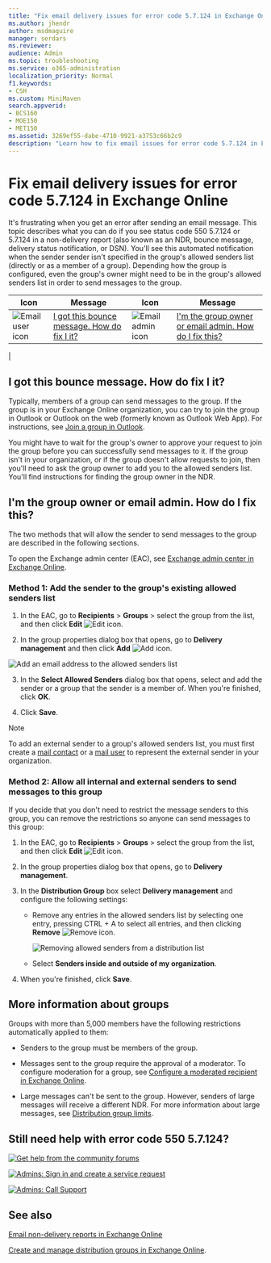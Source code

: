 ```yaml
---
title: "Fix email delivery issues for error code 5.7.124 in Exchange Online"
ms.author: jhendr
author: msdmaguire
manager: serdars
ms.reviewer: 
audience: Admin
ms.topic: troubleshooting
ms.service: o365-administration
localization_priority: Normal
f1.keywords:
- CSH
ms.custom: MiniMaven
search.appverid:
- BCS160
- MOE150
- MET150
ms.assetid: 3269ef55-dabe-4710-9921-a3753c66b2c9
description: "Learn how to fix email issues for error code 5.7.124 in Exchange Online (the sender isn't in the recipient group's allowed senders list)."
---
```


# Fix email delivery issues for error code 5.7.124 in Exchange Online

It's frustrating when you get an error after sending an email message. This topic describes what you can do if you see status code 550 5.7.124 or 5.7.124 in a non-delivery report (also known as an NDR, bounce message, delivery status notification, or DSN). You'll see this automated notification when the sender sender isn't specified in the group's allowed senders list (directly or as a member of a group). Depending how the group is configured, even the group's owner might need to be in the group's allowed senders list in order to send messages to the group.

|Icon|Message|Icon|Message|
|---|---|---|---|
|![Email user icon](../../media/31425afd-41a9-435e-aa85-6886277c369b.png)|[I got this bounce message. How do fix I it?](#i-got-this-bounce-message-how-do-fix-i-it)|![Email admin icon](../../media/3d4c569e-b819-4a29-86b1-4b9619cf2acf.png)|[I'm the group owner or email admin. How do I fix this?](#im-the-group-owner-or-email-admin-how-do-i-fix-this)|
|

## I got this bounce message. How do fix I it?

Typically, members of a group can send messages to the group. If the group is in your Exchange Online organization, you can try to join the group in Outlook or Outlook on the web (formerly known as Outlook Web App). For instructions, see [Join a group in Outlook](https://support.microsoft.com/office/2e59e19c-b872-44c8-ae84-0acc4b79c45d).

You might have to wait for the group's owner to approve your request to join the group before you can successfully send messages to it. If the group isn't in your organization, or if the group doesn't allow requests to join, then you'll need to ask the group owner to add you to the allowed senders list. You'll find instructions for finding the group owner in the NDR.

## I'm the group owner or email admin. How do I fix this?

The two methods that will allow the sender to send messages to the group are described in the following sections.

To open the Exchange admin center (EAC), see [Exchange admin center in Exchange Online](../../exchange-admin-center.md).

### Method 1: Add the sender to the group's existing allowed senders list

1. In the EAC, go to **Recipients** \> **Groups** \> select the group from the list, and then click **Edit** ![Edit icon](../../media/ebd260e4-3556-4fb0-b0bb-cc489773042c.gif).

2. In the group properties dialog box that opens, go to **Delivery management** and then click **Add** ![Add icon](../../media/8ee52980-254b-440b-99a2-18d068de62d3.gif).

  ![Add an email address to the allowed senders list](../../media/bfa84c19-f972-4428-9001-47bebd8b9125.png)

3. In the **Select Allowed Senders** dialog box that opens, select and add the sender or a group that the sender is a member of. When you're finished, click **OK**.

4. Click **Save**.

> [!NOTE]
> To add an external sender to a group's allowed senders list, you must first create a [mail contact](../../recipients-in-exchange-online/manage-mail-contacts.md) or a [mail user](../../recipients-in-exchange-online/manage-mail-users.md) to represent the external sender in your organization.

### Method 2: Allow all internal and external senders to send messages to this group

If you decide that you don't need to restrict the message senders to this group, you can remove the restrictions so anyone can send messages to this group:

1. In the EAC, go to **Recipients** \> **Groups** \> select the group from the list, and then click **Edit** ![Edit icon](../../media/ebd260e4-3556-4fb0-b0bb-cc489773042c.gif).

2. In the group properties dialog box that opens, go to **Delivery management**.

3. In the **Distribution Group** box select **Delivery management** and configure the following settings:

   - Remove any entries in the allowed senders list by selecting one entry, pressing CTRL + A to select all entries, and then clicking **Remove** ![Remove icon](../../media/adf01106-cc79-475c-8673-065371c1897b.gif).

     ![Removing allowed senders from a distribution list](../../media/c135fe59-4c77-43e1-b514-da8dbe4b5fb6.png)

   - Select **Senders inside and outside of my organization**.

4. When you're finished, click **Save**.

## More information about groups

Groups with more than 5,000 members have the following restrictions automatically applied to them:

- Senders to the group must be members of the group.

- Messages sent to the group require the approval of a moderator. To configure moderation for a group, see [Configure a moderated recipient in Exchange Online](../../recipients-in-exchange-online/configure-a-moderated-recipient.md).

- Large messages can't be sent to the group. However, senders of large messages will receive a different NDR. For more information about large messages, see [Distribution group limits](/office365/servicedescriptions/exchange-online-service-description/exchange-online-limits#distribution-group-limits).

## Still need help with error code 550 5.7.124?

[![Get help from the community forums](../../media/12a746cc-184b-4288-908c-f718ce9c4ba5.png)](https://answers.microsoft.com/)

[![Admins: Sign in and create a service request](../../media/10862798-181d-47a5-ae4f-3f8d5a2874d4.png)](https://admin.microsoft.com/AdminPortal/Home#/support)

[![Admins: Call Support](../../media/9f262e67-e8c9-4fc0-85c2-b3f4cfbc064e.png)](/microsoft-365/Admin/contact-support-for-business-products)

## See also

[Email non-delivery reports in Exchange Online](non-delivery-reports-in-exchange-online.md)

[Create and manage distribution groups in Exchange Online](../../recipients-in-exchange-online/manage-distribution-groups/manage-distribution-groups.md).